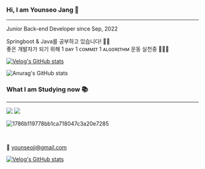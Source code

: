 ### **Hi, I am Younseo Jang** 👋

---

Junior Back-end Developer since Sep, 2022    

Springboot & Java를 공부하고 있습니다! 🙋‍♀️     
좋은 개발자가 되기 위해 1 ᴅᴀʏ 1 ᴄᴏᴍᴍɪᴛ 1 ᴀʟɢᴏʀɪᴛʜᴍ 운동 실천중 🏃‍♀️🏃‍      

 
[![Velog's GitHub stats](https://velog-readme-stats.vercel.app/api?name=younseo1016&color=dark)](https://velog.io/@younseo1016)

![Anurag's GitHub stats](https://github-readme-stats.vercel.app/api?username=Younddo&show_icons=true&theme=dark)




### What I am Studying now 📚

---

<img src="https://img.shields.io/badge/java-007396?style=for-the-badge&logo=java&logoColor=white"> <img src="https://img.shields.io/badge/SpringBoot-6DB33F?style=for-the-badge&logo=springboot&logoColor=white"/> 


![1786b119778bb1ca718047c3a20e7285](https://user-images.githubusercontent.com/99253403/199625967-965e4cf0-5617-426a-a4b3-0c63359e3603.gif)

 <br>
 
 
 💌 younseojj@gmail.com
 
 [![Velog's GitHub stats](https://velog-readme-stats.vercel.app/api/badge?name=Velog )](https://velog.io/@younseo1016) 
 
<!---
Younddo/Younddo is a ✨ special ✨ repository because its `README.md` (this file) appears on your GitHub profile.
You can click the Preview link to take a look at your changes.


<div align="center">
  
  <img align="right" src="https://github-readme-stats.vercel.app/api/top-langs/?username=seondal&theme=dracula&exclude_repo=clone-web-scrapper,clone-zoom&hide=Procfile&layout=compact&langs_count=8"/>

  
  ### Seondal 🐥
  
  ---
  
  <a href="https://suave-lilac-075.notion.site/fd0c2a204d8e4fd7b193800c20d5eda0?v=c62e2af146ed446a97b34c86c16d4835"><img src="https://img.shields.io/badge/Github Projects-000000?style=flat-square&logo=github&logoColor=white"/></a> 
  <a href="https://solved.ac/whkakrkr"><img alt="solved.ac" src="http://mazassumnida.wtf/api/mini/generate_badge?boj=whkakrkr"/></a>
 
  <a href="https://velog.io/@seondal"><img src="https://img.shields.io/badge/seondal.log-3DDC84?style=flat-square&logo=Velog&logoColor=white"/></a>
    <a href="https://whkakrkr.tistory.com"><img src="https://img.shields.io/badge/Seondalgorithm-E5511E?style=flat-square&logo=Tistory&logoColor=white"/></a>
  <a href="https://suave-lilac-075.notion.site/Dalchive-ec0bc59746804968a085c2cf46151c80"><img src="https://img.shields.io/badge/Dalchive-ffffff?style=flat-square&logo=notion&logoColor=black"/></a>
 
</div>

--->
